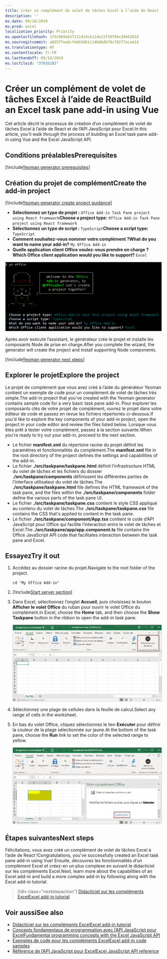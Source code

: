 ```yaml
---
title: Créer un complément de volet de tâches Excel à l’aide de React
description: ''
ms.date: 09/18/2019
ms.prod: excel
localization_priority: Priority
ms.openlocfilehash: 1fdc9b9ab3f111414cb114e11f39794c39443918
ms.sourcegitcommit: a0257feabcfe665061c14b8bdb70cf82f7aca414
ms.translationtype: HT
ms.contentlocale: fr-FR
ms.lasthandoff: 09/18/2019
ms.locfileid: "37035293"
---
```

# <a name="build-an-excel-task-pane-add-in-using-react"></a><span data-ttu-id="bc518-102">Créer un complément de volet de tâches Excel à l’aide de React</span><span class="sxs-lookup"><span data-stu-id="bc518-102">Build an Excel task pane add-in using Vue</span></span>

<span data-ttu-id="bc518-103">Cet article décrit le processus de création d’un complément de volet de tâches Excel à l’aide de React et de l’API JavaScript pour Excel.</span><span class="sxs-lookup"><span data-stu-id="bc518-103">In this article, you'll walk through the process of building an Excel task pane add-in using Vue and the Excel JavaScript API.</span></span>

## <a name="prerequisites"></a><span data-ttu-id="bc518-104">Conditions préalables</span><span class="sxs-lookup"><span data-stu-id="bc518-104">Prerequisites</span></span>

[!include[Yeoman generator prerequisites](../includes/quickstart-yo-prerequisites.md)]

## <a name="create-the-add-in-project"></a><span data-ttu-id="bc518-105">Création du projet de complément</span><span class="sxs-lookup"><span data-stu-id="bc518-105">Create the add-in project</span></span>

[!include[Yeoman generator create project guidance](../includes/yo-office-command-guidance.md)]

- <span data-ttu-id="bc518-106">**Sélectionnez un type de projet :** `Office Add-in Task Pane project using React framework`</span><span class="sxs-lookup"><span data-stu-id="bc518-106">**Choose a project type:** `Office Add-in Task Pane project using React framework`</span></span>
- <span data-ttu-id="bc518-107">**Sélectionnez un type de script :** `TypeScript`</span><span class="sxs-lookup"><span data-stu-id="bc518-107">**Choose a script type:** `TypeScript`</span></span>
- <span data-ttu-id="bc518-108">**Comment souhaitez-vous nommer votre complément ?**</span><span class="sxs-lookup"><span data-stu-id="bc518-108">**What do you want to name your add-in?**</span></span> `My Office Add-in`
- <span data-ttu-id="bc518-109">**Quelle application client Office voulez-vous prendre en charge ?**</span><span class="sxs-lookup"><span data-stu-id="bc518-109">**Which Office client application would you like to support?**</span></span> `Excel`

![Générateur Yeoman](../images/yo-office-excel-react-2.png)

<span data-ttu-id="bc518-111">Après avoir exécuté l’assistant, le générateur crée le projet et installe les composants Node de prise en charge.</span><span class="sxs-lookup"><span data-stu-id="bc518-111">After you complete the wizard, the generator will create the project and install supporting Node components.</span></span>

[!include[Yeoman generator next steps](../includes/yo-office-next-steps.md)]

## <a name="explore-the-project"></a><span data-ttu-id="bc518-112">Explorer le projet</span><span class="sxs-lookup"><span data-stu-id="bc518-112">Explore the project</span></span>

<span data-ttu-id="bc518-113">Le projet de complément que vous avez créé à l’aide du générateur Yeoman contient un exemple de code pour un complément de volet de tâches très simple.</span><span class="sxs-lookup"><span data-stu-id="bc518-113">The add-in project that you've created with the Yeoman generator contains sample code for a very basic task pane add-in.</span></span> <span data-ttu-id="bc518-114">Pour explorer les composants clés de votre projet de complément, ouvrez le projet dans votre éditeur de code et passez en revue les fichiers répertoriés ci-dessous.</span><span class="sxs-lookup"><span data-stu-id="bc518-114">If you'd like to explore the key components of your add-in project, open the project in your code editor and review the files listed below.</span></span> <span data-ttu-id="bc518-115">Lorsque vous êtes prêt à tester votre complément, passez à la section suivante.</span><span class="sxs-lookup"><span data-stu-id="bc518-115">When you're ready to try out your add-in, proceed to the next section.</span></span>

- <span data-ttu-id="bc518-116">Le fichier **manifest.xml** du répertoire racine du projet définit les paramètres et fonctionnalités du complément.</span><span class="sxs-lookup"><span data-stu-id="bc518-116">The **manifest.xml** file in the root directory of the project defines the settings and capabilities of the add-in.</span></span>
- <span data-ttu-id="bc518-117">Le fichier **./src/taskpane/taskpane.html** définit l’infrastructure HTML du volet de tâches et les fichiers du dossier **./src/taskpane/components** définissent les différentes parties de l’interface utilisateur du volet de tâches.</span><span class="sxs-lookup"><span data-stu-id="bc518-117">The **./src/taskpane/taskpane.html** file defines the HTML framework of the task pane, and the files within the **./src/taskpane/components** folder define the various parts of the task pane UI.</span></span>
- <span data-ttu-id="bc518-118">Le fichier **./src/taskpane/taskpane.css** contient le style CSS appliqué au contenu du volet de tâches.</span><span class="sxs-lookup"><span data-stu-id="bc518-118">The **./src/taskpane/taskpane.css** file contains the CSS that's applied to content in the task pane.</span></span>
- <span data-ttu-id="bc518-119">Le fichier **./src/taskpane/component/App.tsx** contient le code d’API JavaScript pour Office qui facilite l’interaction entre le volet de tâches et Excel.</span><span class="sxs-lookup"><span data-stu-id="bc518-119">The **./src/taskpane/app/app.component.ts** file contains the Office JavaScript API code that facilitates interaction between the task pane and Excel.</span></span>

## <a name="try-it-out"></a><span data-ttu-id="bc518-120">Essayez</span><span class="sxs-lookup"><span data-stu-id="bc518-120">Try it out</span></span>

1. <span data-ttu-id="bc518-121">Accédez au dossier racine du projet.</span><span class="sxs-lookup"><span data-stu-id="bc518-121">Navigate to the root folder of the project.</span></span>

    ```command&nbsp;line
    cd "My Office Add-in"
    ```

2. [!include[Start server section](../includes/quickstart-yo-start-server-excel.md)] 

3. <span data-ttu-id="bc518-122">Dans Excel, sélectionnez l’onglet **Accueil**, puis choisissez le bouton **Afficher le volet Office** du ruban pour ouvrir le volet Office du complément.</span><span class="sxs-lookup"><span data-stu-id="bc518-122">In Excel, choose the **Home** tab, and then choose the **Show Taskpane** button in the ribbon to open the add-in task pane.</span></span>

    ![Bouton Complément Excel](../images/excel-quickstart-addin-3b.png)

4. <span data-ttu-id="bc518-124">Sélectionnez une plage de cellules dans la feuille de calcul.</span><span class="sxs-lookup"><span data-stu-id="bc518-124">Select any range of cells in the worksheet.</span></span>

5. <span data-ttu-id="bc518-125">En bas du volet Office, cliquez sélectionnez le lien **Exécuter** pour définir la couleur de la plage sélectionnée sur jaune.</span><span class="sxs-lookup"><span data-stu-id="bc518-125">At the bottom of the task pane, choose the **Run** link to set the color of the selected range to yellow.</span></span>

    ![Complément Excel](../images/excel-quickstart-addin-3c.png)

## <a name="next-steps"></a><span data-ttu-id="bc518-127">Étapes suivantes</span><span class="sxs-lookup"><span data-stu-id="bc518-127">Next steps</span></span>

<span data-ttu-id="bc518-128">Félicitations, vous avez créé un complément de volet de tâches Excel à l’aide de React !</span><span class="sxs-lookup"><span data-stu-id="bc518-128">Congratulations, you've successfully created an Excel task pane add-in using Vue!</span></span> <span data-ttu-id="bc518-129">Ensuite, découvrez les fonctionnalités d’un complément Excel et créez-en un plus complexe en suivant le didacticiel sur les compléments Excel.</span><span class="sxs-lookup"><span data-stu-id="bc518-129">Next, learn more about the capabilities of an Excel add-in and build a more complex add-in by following along with the Excel add-in tutorial.</span></span>

> [!div class="nextstepaction"]
> [<span data-ttu-id="bc518-130">Didacticiel sur les compléments Excel</span><span class="sxs-lookup"><span data-stu-id="bc518-130">Excel add-in tutorial</span></span>](../tutorials/excel-tutorial.md)

## <a name="see-also"></a><span data-ttu-id="bc518-131">Voir aussi</span><span class="sxs-lookup"><span data-stu-id="bc518-131">See also</span></span>

* [<span data-ttu-id="bc518-132">Didacticiel sur les compléments Excel</span><span class="sxs-lookup"><span data-stu-id="bc518-132">Excel add-in tutorial</span></span>](../tutorials/excel-tutorial-create-table.md)
* [<span data-ttu-id="bc518-133">Concepts fondamentaux de programmation avec l’API JavaScript pour Excel</span><span class="sxs-lookup"><span data-stu-id="bc518-133">Fundamental programming concepts with the Excel JavaScript API</span></span>](../excel/excel-add-ins-core-concepts.md)
* [<span data-ttu-id="bc518-134">Exemples de code pour les compléments Excel</span><span class="sxs-lookup"><span data-stu-id="bc518-134">Excel add-in code samples</span></span>](https://developer.microsoft.com/office/gallery/?filterBy=Samples,Excel)
* [<span data-ttu-id="bc518-135">Référence de l’API JavaScript pour Excel</span><span class="sxs-lookup"><span data-stu-id="bc518-135">Excel JavaScript API reference</span></span>](/office/dev/add-ins/reference/overview/excel-add-ins-reference-overview)

